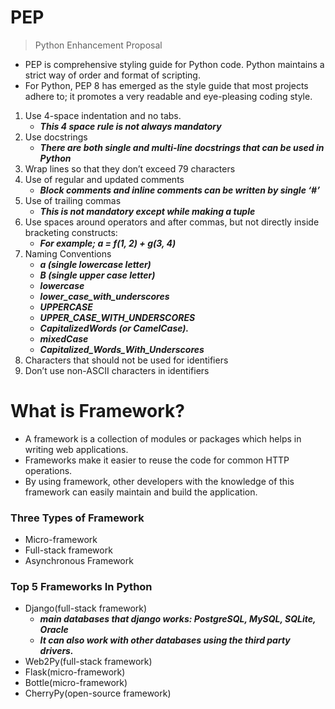 # PEP
>Python Enhancement Proposal
- PEP is comprehensive styling guide for Python code. Python maintains a strict way of order and format of scripting.
- For Python, PEP 8 has emerged as the style guide that most projects adhere to; it promotes a very readable and eye-pleasing coding style.
1. Use 4-space indentation and no tabs.
   - ***This 4 space rule is not always mandatory***
2. Use docstrings
   - ***There are both single and multi-line docstrings that can be used in Python*** 
3. Wrap lines so that they don’t exceed 79 characters 
4. Use of regular and updated comments 
   - ***Block comments and inline comments can be written by single ‘#’***
5. Use of trailing commas 
   - ***This is not mandatory except while making a tuple***
6. Use spaces around operators and after commas, but not directly inside bracketing constructs:
    - ***For example; a = f(1, 2) + g(3, 4)***
7. Naming Conventions
    - ***a (single lowercase letter)***
    - ***B (single upper case letter)***
    - ***lowercase***
    - ***lower_case_with_underscores***
    - ***UPPERCASE***
    - ***UPPER_CASE_WITH_UNDERSCORES***
    - ***CapitalizedWords (or CamelCase).***
    - ***mixedCase***
    - ***Capitalized_Words_With_Underscores***
8. Characters that should not be used for identifiers 
9. Don’t use non-ASCII characters in identifiers

# What is Framework?
- A framework is a collection of modules or packages which helps in writing web applications.
- Frameworks make it easier to reuse the code for common HTTP operations. 
- By using framework, other developers with the knowledge of this framework can easily maintain and build the application.

### Three Types of Framework
- Micro-framework
- Full-stack framework
- Asynchronous Framework

### Top 5 Frameworks In Python
- Django(full-stack framework)
   - ***main databases that django works:  PostgreSQL, MySQL, SQLite, Oracle*** 
   - ***It can also work with other databases using the third party drivers.***
- Web2Py(full-stack framework)
- Flask(micro-framework)
- Bottle(micro-framework)
- CherryPy(open-source framework)
